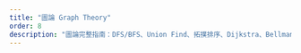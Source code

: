 ```yaml
---
title: "圖論 Graph Theory"
order: 8
description: "圖論完整指南：DFS/BFS、Union Find、拓撲排序、Dijkstra、Bellman-Ford、Tarjan、MST 等經典演算法"
---
```

